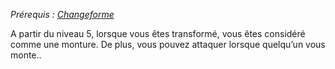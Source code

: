 *Prérequis : [Changeforme](../../1.%20Talent%20de%20base/Changeforme.md)*

A partir du niveau 5, lorsque vous êtes transformé, vous êtes considéré comme une monture. De plus, vous pouvez attaquer lorsque quelqu’un vous monte..